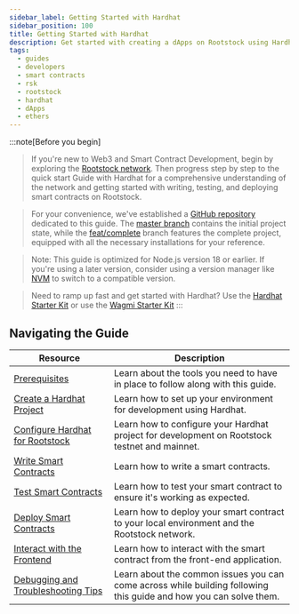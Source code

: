 ```yaml
---
sidebar_label: Getting Started with Hardhat
sidebar_position: 100
title: Getting Started with Hardhat
description: Get started with creating a dApps on Rootstock using Hardhat.
tags:
  - guides
  - developers
  - smart contracts
  - rsk
  - rootstock
  - hardhat
  - dApps
  - ethers
---
```


:::note[Before you begin]

> If you're new to Web3 and Smart Contract Development, begin by exploring the [Rootstock network](/developers/blockchain-essentials/overview/). Then progress step by step to the quick start Guide with Hardhat for a comprehensive understanding of the network and getting started with writing, testing, and deploying smart contracts on Rootstock.

> For your convenience, we've established a [GitHub repository](https://github.com/rsksmart/rootstock-quick-start-guide) dedicated to this guide. The [master branch](https://github.com/rsksmart/rootstock-quick-start-guide/tree/master) contains the initial project state, while the [feat/complete](https://github.com/rsksmart/rootstock-quick-start-guide/tree/feat/complete) branch features the complete project, equipped with all the necessary installations for your reference.

> Note: This guide is optimized for Node.js version 18 or earlier. If you're using a later version, consider using a version manager like [NVM](https://github.com/nvm-sh/nvm/blob/master/README.md) to switch to a compatible version.

> Need to ramp up fast and get started with Hardhat? Use the [Hardhat Starter Kit](/developers/quickstart/hardhat) or use the [Wagmi Starter Kit](https://github.com/rsksmart/rsk-wagmi-starter-kit)
> :::

## Navigating the Guide

| Resource                                                                                            | Description                                                                                                                       |
| --------------------------------------------------------------------------------------------------- | --------------------------------------------------------------------------------------------------------------------------------- |
| [Prerequisites](/developers/requirements/)                                                          | Learn about the tools you need to have in place to follow along with this guide.                                  |
| [Create a Hardhat Project](/developers/smart-contracts/hardhat/create-hardhat-project)              | Learn how to set up your environment for development using Hardhat.                                               |
| [Configure Hardhat for Rootstock](/developers/smart-contracts/hardhat/configure-hardhat-rootstock/) | Learn how to configure your Hardhat project for development on Rootstock testnet and mainnet.                     |
| [Write Smart Contracts](/developers/smart-contracts/hardhat/write-smart-contracts/)                 | Learn how to write a smart contracts.                                                                             |
| [Test Smart Contracts](/developers/smart-contracts/hardhat/test-smart-contracts/)                   | Learn how to test your smart contract to ensure it's working as expected.                                         |
| [Deploy Smart Contracts](/developers/smart-contracts/hardhat/deploy-smart-contracts/)               | Learn how to deploy your smart contract to your local environment and the Rootstock network.                      |
| [Interact with the Frontend](/developers/smart-contracts/hardhat/interact-with-frontend/)           | Learn how to interact with the smart contract from the front-end application.                                     |
| [Debugging and Troubleshooting Tips](/developers/smart-contracts/hardhat/troubleshooting/)          | Learn about the common issues you can come across while building following this guide and how you can solve them. |
